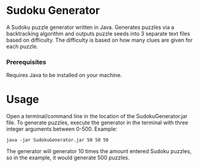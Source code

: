 # Sudoku Generator
A Sudoku puzzle generator written in Java. Generates puzzles via a backtracking algorithm and 
outputs puzzle seeds into 3 separate text files based on difficulty. The difficulty is based on 
how many clues are given for each puzzle.

### Prerequisites
Requires Java to be installed on your machine.

# Usage
Open a terminal/command line in the location of the SudokuGenerator.jar file.
To generate puzzles, execute the generator in the terminal with three integer arguments between 0-500. 
Example:
```
java -jar SudokuGenerator.jar 50 50 50
```
The generator will generator 10 times the amount entered Sudoku puzzles, so in the example, it would
generate 500 puzzles.

